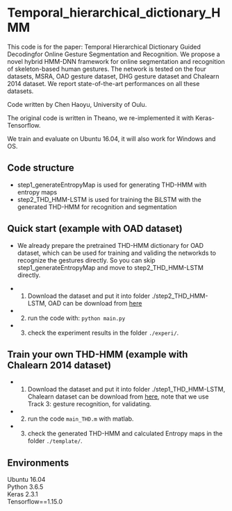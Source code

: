 # Temporal_hierarchical_dictionary_HMM
This code is for the paper: Temporal Hierarchical Dictionary Guided Decodingfor Online Gesture Segmentation and Recognition. We propose a novel hybrid HMM-DNN framework for online segmentation and recognition of skeleton-based human gestures. The network is tested on the four datasets, MSRA, OAD gesture dataset, DHG gesture dataset and Chalearn 2014 dataset. We report state-of-the-art performances on all these datasets.

Code written by Chen Haoyu, University of Oulu.

The original code is written in Theano, we re-implemented it with Keras-Tensorflow.

We train and evaluate on Ubuntu 16.04, it will also work for Windows and OS.

## Code structure
* step1_generateEntropyMap is used for generating THD-HMM with entropy maps
* step2_THD_HMM-LSTM is used for training the BiLSTM with the generated THD-HMM for recognition and segmentation

## Quick start (example with OAD dataset)
* We already prepare the pretrained THD-HMM dictionary for OAD dataset, which can be used for training and validing the networkds to recognize the gestures directly. So you can skip step1_generateEntropyMap and move to step2_THD_HMM-LSTM directly.

* 1. Download the dataset and put it into folder ./step2_THD_HMM-LSTM, OAD can be download from [here](http://www.icst.pku.edu.cn/struct/Projects/OAD.html)

* 2. run the code with:
 `python main.py`
 
* 3. check the experiment results in the folder `./experi/`.

## Train your own THD-HMM (example with Chalearn 2014 dataset)

* 1. Download the dataset and put it into folder ./step1_THD_HMM-LSTM, Chalearn dataset can be download from [here](http://sunai.uoc.edu/chalearnLAP/), note that we use Track 3: gesture recognition, for validating. 

* 2. run the code `main_THD.m` with matlab.

* 3. check the generated THD-HMM and calculated Entropy maps in the folder `./template/`.

## Environments
Ubuntu 16.04 <br>
Python 3.6.5 <br>
Keras 2.3.1  <br>
Tensorflow==1.15.0 <br>
